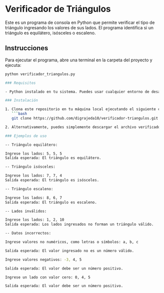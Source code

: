 # Verificador de Triángulos

Este es un programa de consola en Python que permite verificar el tipo de triángulo ingresando los valores de sus lados. 
El programa identifica si un triángulo es equilátero, isósceles o escaleno.

## Instrucciones

Para ejecutar el programa, abre una terminal en la carpeta del proyecto y ejecuta:

```bash
python verificador_triangulos.py

### Requisitos

- Python instalado en tu sistema. Puedes usar cualquier entorno de desarrollo que soporte Python, como Visual Studio Code o PyCharm.

### Instalación

1. Clona este repositorio en tu máquina local ejecutando el siguiente comando en tu terminal:
   ```bash
   git clone https://github.com/digrajeda10/verificador-triangulos.git

2. Alternativamente, puedes simplemente descargar el archivo verificador_triangulos.py desde el repositorio.

### Ejemplos de uso

-- Triángulo equilátero:

Ingrese los lados: 5, 5, 5
Salida esperada: El triángulo es equilátero.

-- Triángulo isósceles:

Ingrese los lados: 7, 7, 4
Salida esperada: El triángulo es isósceles.

-- Triángulo escaleno:

Ingrese los lados: 8, 6, 7
Salida esperada: El triángulo es escaleno.

-- Lados inválidos:

Ingrese los lados: 1, 2, 10
Salida esperada: Los lados ingresados no forman un triángulo válido.

-- Datos incorrectos:

Ingrese valores no numéricos, como letras o símbolos: a, b, c

Salida esperada: El valor ingresado no es un número válido.

Ingrese valores negativos: -3, 4, 5

Salida esperada: El valor debe ser un número positivo.

Ingrese un lado con valor cero: 0, 4, 5

Salida esperada: El valor debe ser un número positivo.